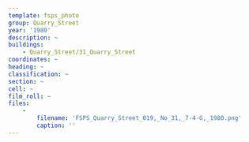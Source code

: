 ```yaml
---
template: fsps_photo
group: Quarry_Street
year: '1980'
description: ~
buildings:
    - Quarry_Street/31_Quarry_Street
coordinates: ~
heading: ~
classification: ~
section: ~
cell: ~
film_roll: ~
files:
    -
        filename: 'FSPS_Quarry_Street_019,_No_31,_7-4-G,_1980.png'
        caption: ''
---
```

